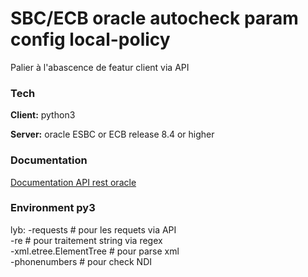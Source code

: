 
# SBC/ECB oracle autocheck param config local-policy

Palier à l'abascence de featur client via API 



### Tech 

**Client:** python3 

**Server:** oracle ESBC or ECB release 8.4 or higher

  
### Documentation

[Documentation API rest oracle](https://docs.oracle.com/en/industries/communications/session-border-controller/8.4.0/rest/index.html)

  
### Environment py3

lyb: 
  -requests              # pour les requets via API  
  -re                    # pour traitement string via regex  
  -xml.etree.ElementTree # pour parse xml   
  -phonenumbers          # pour check NDI   


  
  
